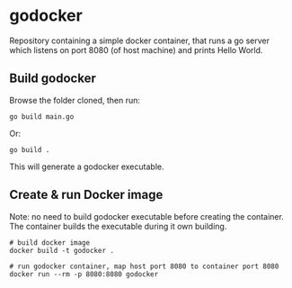 # godocker

Repository containing a simple docker container, that runs a go server which listens on port 8080 (of host machine) and prints Hello World.


## Build godocker
Browse the folder cloned, then run:

    go build main.go
    
Or:

    go build .

This will generate a godocker executable.


## Create & run Docker image
Note: no need to build godocker executable before creating the container. The container builds the executable during it own building.

    # build docker image
    docker build -t godocker .

    # run godocker container, map host port 8080 to container port 8080
    docker run --rm -p 8080:8080 godocker


